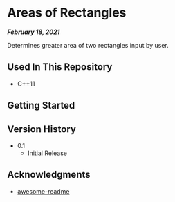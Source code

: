 # Areas of Rectangles

***February 18, 2021***

Determines greater area of two rectangles input by user.

## Used In This Repository

- C++11

## Getting Started

## Version History

* 0.1
    * Initial Release

## Acknowledgments

* [awesome-readme](https://github.com/matiassingers/awesome-readme)
